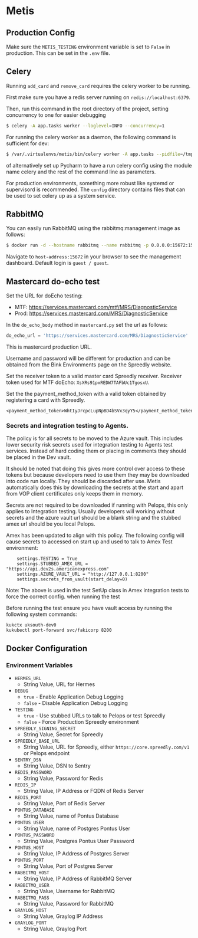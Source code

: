 # Metis

## Production Config

Make sure the `METIS_TESTING` environment variable is set to `False` in production.
This can be set in the `.env` file.

## Celery

Running `add_card` and `remove_card` requires the celery worker to be running.

First make sure you have a redis server running on `redis://localhost:6379`.

Then, run this command in the root directory of the project, setting concurrency to one for easier debugging

```bash
$ celery -A app.tasks worker --loglevel=INFO --concurrency=1
```

For running the celery worker as a daemon, the following command is sufficient for dev:

```bash
$ /var/.virtualenvs/metis/bin/celery worker -A app.tasks --pidfile=/tmp/celery_metis.pid -D
```
of alternatively set up Pycharm to have a run celery config using the module name celery and
the rest of the command line as parameters.

For production environments, something more robust like systemd or supervisord is recommended.
The `config` directory contains files that can be used to set celery up as a system service.

## RabbitMQ

You can easily run RabbitMQ using the rabbitmq:management image as follows:

```bash
$ docker run -d --hostname rabbitmq --name rabbitmq -p 0.0.0.0:15672:15672 -p 0.0.0.0:5672:5672 rabbitmq:management
```

Navigate to `host-address:15672` in your browser to see the management dashboard. Default login is `guest / guest`.

## Mastercard do-echo test

Set the URL for doEcho testing:

* MTF: https://services.mastercard.com/mtf/MRS/DiagnosticService
* Prod: https://services.mastercard.com/MRS/DiagnosticService

In the `do_echo_body` method in `mastercard.py` set the url as follows:
```python
do_echo_url = 'https://services.mastercard.com/MRS/DiagnosticService'
```
This is mastercard production URL.

Username and password will be different for production and can be obtained from the Bink Environments page on
the Spreedly website.

Set the receiver token to a valid master card Spreedly receiver.
Receiver token used for MTF doEcho: `XsXRs91pxREDW7TAFbUc1TgosxU`.

Set the the payment_method_token with a valid token obtained by registering a card with Spreedly.
```
<payment_method_token>WhtIyJrcpcLupNpBD4bSVx3qyY5</payment_method_token>
```
### Secrets and integration testing to Agents.

The policy is for all secrets to be moved to the Azure vault.  This includes lower security risk secrets used
for integration testing to Agents test services.  Instead of hard coding them or placing in comments
they should be placed in the Dev vault.

It should be noted that doing this gives more control over access to these tokens but because developers
need to use them they may be downloaded into code run locally. They should be discarded after use.
Metis automatically does this by downloading the secrets at the start and apart from VOP client certificates
only keeps them in memory.

Secrets are not required to be downloaded if running with Pelops, this only applies to Integration
testing. Usually developers will working without secrets and the azure vault url should be a blank string and 
the stubbed amex url should be you local Pelops.

Amex has been updated to align with this policy.  The following config will cause secrets to accessed
on start up and used to talk to Amex Test environment:

        settings.TESTING = True
        settings.STUBBED_AMEX_URL = "https://api.dev2s.americanexpress.com"
        settings.AZURE_VAULT_URL = "http://127.0.0.1:8200"
        settings.secrets_from_vault(start_delay=0) 
        
Note: The above is used in the test SetUp class in Amex integration tests to force the correct config. when running
 the test 
 
Before running the test ensure you have vault access by running the following system commands:

    kukctx uksouth-dev0 
    kukubectl port-forward svc/fakicorp 8200
 
 


 

## Docker Configuration

### Environment Variables

- `HERMES_URL`
  - String Value, URL for Hermes
- `DEBUG`
  - `true` - Enable Application Debug Logging
  - `false` - Disable Application Debug Logging
- `TESTING`
  - `true` - Use stubbed URLs to talk to Pelops or test Spreedly
  - `false` - Force Production Spreedly environment
- `SPREEDLY_SIGNING_SECRET`
  - String Value, Secret for Spreedly
- `SPREEDLY_BASE_URL`
  - String Value, URL for Spreedly, either `https://core.spreedly.com/v1` or Pelops endpoint
- `SENTRY_DSN`
  - String Value, DSN to Sentry
- `REDIS_PASSWORD`
  -  String Value, Password for Redis
- `REDIS_IP`
  - String Value, IP Address or FQDN of Redis Server
- `REDIS_PORT`
  - String Value, Port of Redis Server
- `PONTUS_DATABASE`
  - String Value, name of Pontus Database
- `PONTUS_USER`
  - String Value, name of Postgres Pontus User
- `PONTUS_PASSWORD`
  - String Value, Postgres Pontus User Password
- `PONTUS_HOST`
  - String Value, IP Address of Postgres Server
- `PONTUS_PORT`
  - String Value, Port of Postgres Server
- `RABBITMQ_HOST`
  - String Value, IP Address of RabbitMQ Server
- `RABBITMQ_USER`
  - String Value, Username for RabbitMQ
- `RABBITMQ_PASS`
  - String Value, Password for RabbitMQ
- `GRAYLOG_HOST`
  - String Value, Graylog IP Address
- `GRAYLOG_PORT`
  - String Value, Graylog Port
